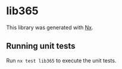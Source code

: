 # lib365

This library was generated with [Nx](https://nx.dev).

## Running unit tests

Run `nx test lib365` to execute the unit tests.
